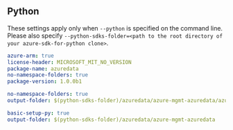 ## Python

These settings apply only when `--python` is specified on the command line.
Please also specify `--python-sdks-folder=<path to the root directory of your azure-sdk-for-python clone>`.

```yaml $(track2)
azure-arm: true
license-header: MICROSOFT_MIT_NO_VERSION
package-name: azuredata
no-namespace-folders: true
package-version: 1.0.0b1
```

``` yaml $(python-mode) == 'update' && $(track2)
no-namespace-folders: true
output-folder: $(python-sdks-folder)/azuredata/azure-mgmt-azuredata/azure/mgmt/azuredata
```

``` yaml $(python-mode) == 'create' && $(track2)
basic-setup-py: true
output-folder: $(python-sdks-folder)/azuredata/azure-mgmt-azuredata
```